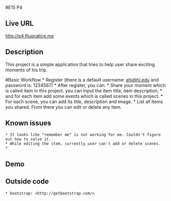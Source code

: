 #E15 P4
## Live URL
<http://p4.fliupratice.me>
## Description
This project is a simple application that tries to help user share exciting moments of his trip. 

#Basic Workflow
	* Register (there is a default username: ahi@hi.edu and password is: 1234567)
	* After register, you can:
		* Share your moment which is called item in this project. you can input the item title, item description, 
		* and for each item add some events which is called scenes in this project. 
		* For each scene, you can add its title, description and image. 
		* List all items you shared. From there you can edit or delete any item.

## Known issues
	* It looks like "remember me" is not working for me. Couldn't figure out how to solve it.
	* While editing the item, currently user can't add or delete scenes.
	*
## Demo

## Outside code
	* bootstrap: <http://getbootstrap.com/>

